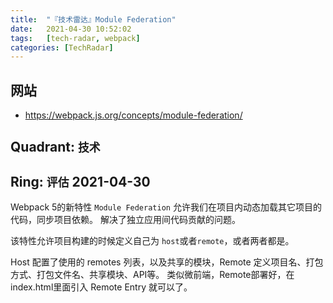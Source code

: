 ```yaml
---
title:  "『技术雷达』Module Federation"
date:   2021-04-30 10:52:02
tags:   [tech-radar, webpack]
categories: [TechRadar]
---
```


## 网站

- https://webpack.js.org/concepts/module-federation/

## Quadrant: `技术`

## Ring: `评估` 2021-04-30

Webpack 5的新特性 `Module Federation` 允许我们在项目内动态加载其它项目的代码，同步项目依赖。
解决了独立应用间代码贡献的问题。

该特性允许项目构建的时候定义自己为 `host`或者`remote`，或者两者都是。

Host 配置了使用的 remotes 列表，以及共享的模块，Remote 定义项目名、打包方式、打包文件名、共享模块、API等。
类似微前端，Remote部署好，在index.html里面引入 Remote Entry 就可以了。
